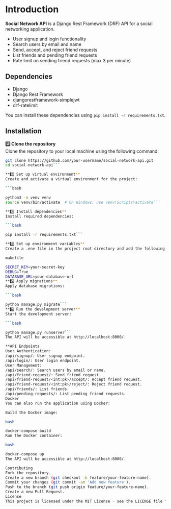# Introduction

**Social Network API** is a Django Rest Framework (DRF) API for a social networking application.

- User signup and login functionality
- Search users by email and name
- Send, accept, and reject friend requests
- List friends and pending friend requests
- Rate limit on sending friend requests (max 3 per minute)


## Dependencies

- Django
- Django Rest Framework
- djangorestframework-simplejwt
- drf-ratelimit

You can install these dependencies using `pip install -r requirements.txt`.

## Installation

**1️⃣ Clone the repository**  
Clone the repository to your local machine using the following command:
```bash
git clone https://github.com/your-username/social-network-api.git
cd social-network-api```

**2️⃣ Set up virtual environment**
Create and activate a virtual environment for the project:

```bash

python3 -m venv venv
source venv/bin/activate  # On Windows, use venv\Scripts\activate```

**3️⃣ Install dependencies**
Install required dependencies:

```bash

pip install -r requirements.txt```

**4️⃣ Set up environment variables**
Create a .env file in the project root directory and add the following environment variables:

makefile

SECRET_KEY=your-secret-key
DEBUG=True
DATABASE_URL=your-database-url
**5️⃣ Apply migrations**
Apply database migrations:

```bash

python manage.py migrate```
**6️⃣ Run the development server**
Start the development server:

```bash

python manage.py runserver```
The API will be accessible at http://localhost:8000/.

**API Endpoints
User Authentication:
/api/signup/: User signup endpoint.
/api/login/: User login endpoint.
User Management:
/api/search/: Search users by email or name.
/api/friend-request/: Send friend request.
/api/friend-request/<int:pk>/accept/: Accept friend request.
/api/friend-request/<int:pk>/reject/: Reject friend request.
/api/friends/: List friends.
/api/pending-requests/: List pending friend requests.
Docker
You can also run the application using Docker:

Build the Docker image:

bash

docker-compose build
Run the Docker container:

bash

docker-compose up
The API will be accessible at http://localhost:8000/.

Contributing
Fork the repository.
Create a new branch (git checkout -b feature/your-feature-name).
Commit your changes (git commit -am 'Add new feature').
Push to the branch (git push origin feature/your-feature-name).
Create a new Pull Request.
License
This project is licensed under the MIT License - see the LICENSE file for details.

